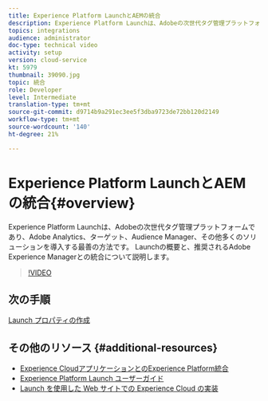 ```yaml
---
title: Experience Platform LaunchとAEMの統合
description: Experience Platform Launchは、Adobeの次世代タグ管理プラットフォームであり、Adobe Analytics、ターゲット、Audience Manager、その他多くのソリューションを導入する最善の方法です。 Launchの概要と、推奨されるAdobe Experience Managerとの統合について説明します。
topics: integrations
audience: administrator
doc-type: technical video
activity: setup
version: cloud-service
kt: 5979
thumbnail: 39090.jpg
topic: 統合
role: Developer
level: Intermediate
translation-type: tm+mt
source-git-commit: d9714b9a291ec3ee5f3dba9723de72bb120d2149
workflow-type: tm+mt
source-wordcount: '140'
ht-degree: 21%

---
```



# Experience Platform LaunchとAEMの統合{#overview}

Experience Platform Launchは、Adobeの次世代タグ管理プラットフォームであり、Adobe Analytics、ターゲット、Audience Manager、その他多くのソリューションを導入する最善の方法です。 Launchの概要と、推奨されるAdobe Experience Managerとの統合について説明します。

>[!VIDEO](https://video.tv.adobe.com/v/39090?quality=12&learn=on)

## 次の手順

[Launch プロパティの作成](create-launch-property.md)

## その他のリソース {#additional-resources}

* [Experience CloudアプリケーションとのExperience Platform統合](https://docs.adobe.com/content/help/en/platform-learn/tutorials/intro-to-platform/integrations-with-experience-cloud-applications.html)
* [Experience Platform Launch ユーザーガイド](https://docs.adobe.com/content/help/ja-JP/launch/using/overview.html)
* [Launch を使用した Web サイトでの Experience Cloud の実装](https://docs.adobe.com/content/help/en/core-services-learn/implementing-in-websites-with-launch/index.html)
